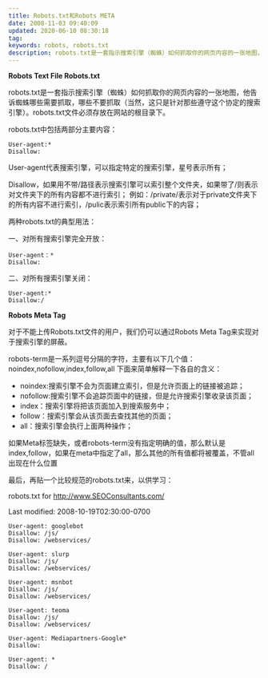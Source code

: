 ```yaml
---
title: Robots.txt和Robots META
date: 2008-11-03 09:40:09
updated: 2020-06-10 08:30:18
tag: 
keywords: robots, robots.txt
description: robots.txt是一套指示搜索引擎（蜘蛛）如何抓取你的网页内容的一张地图，他告诉蜘蛛哪些需要抓取，哪些不要抓取（当然，这只是针对那些遵守这个协定的搜索引擎）。
---
```


**Robots Text File Robots.txt**

robots.txt是一套指示搜索引擎（蜘蛛）如何抓取你的网页内容的一张地图，他告诉蜘蛛哪些需要抓取，哪些不要抓取（当然，这只是针对那些遵守这个协定的搜索引擎）。robots.txt文件必须存放在网站的根目录下。

robots.txt中包括两部分主要内容：

```
User-agent:*
Disallow:
```


User-agent代表搜索引擎，可以指定特定的搜索引擎，星号表示所有；

Disallow，如果用不带/路径表示搜索引擎可以索引整个文件夹，如果带了/则表示对文件夹下的所有内容都不进行索引；
例如：/private/表示对于private文件夹下的所有内容不进行索引，/pulic表示索引所有public下的内容；

两种robots.txt的典型用法：

一、对所有搜索引擎完全开放：

```
User-agent：*
Disallow:
```

二、对所有搜索引擎关闭：

```
User-agent:*
Disallow:/
```

**Robots Meta Tag**

对于不能上传Robots.txt文件的用户，我们仍可以通过Robots Meta Tag来实现对于搜索引擎的屏蔽。
<meta name="robots" content="robots-term" />

robots-term是一系列逗号分隔的字符，主要有以下几个值：noindex,nofollow,index,follow,all
下面来简单解释一下各自的含义：

* noindex:搜索引擎不会为页面建立索引，但是允许页面上的链接被追踪；
* nofollow:搜索引擎不会追踪页面中的链接，但是允许搜索引擎收录该页面；
* index：搜索引擎将把该页面加入到搜索服务中；
* follow：搜索引擎会从该页面去查找其他的页面；
* all：搜索引擎会执行上面两种操作；

如果Meta标签缺失，或者robots-term没有指定明确的值，那么默认是index,follow，如果在meta中指定了all，那么其他的所有值都将被覆盖，不管all出现在什么位置

最后，再贴一个比较规范的robots.txt来，以供学习：

robots.txt for http://www.SEOConsultants.com/

Last modified: 2008-10-19T02:30:00-0700

```
User-agent: googlebot
Disallow: /js/
Disallow: /webservices/

User-agent: slurp
Disallow: /js/
Disallow: /webservices/

User-agent: msnbot
Disallow: /js/
Disallow: /webservices/

User-agent: teoma
Disallow: /js/
Disallow: /webservices/

User-agent: Mediapartners-Google*
Disallow:

User-agent: *
Disallow: /
```